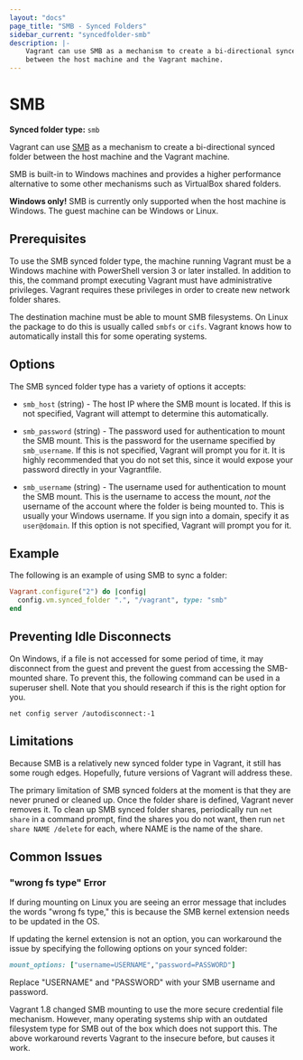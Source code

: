 ```yaml
---
layout: "docs"
page_title: "SMB - Synced Folders"
sidebar_current: "syncedfolder-smb"
description: |-
	Vagrant can use SMB as a mechanism to create a bi-directional synced folder
	between the host machine and the Vagrant machine.
---
```


# SMB

**Synced folder type:** `smb`

Vagrant can use [SMB](https://en.wikipedia.org/wiki/Server_Message_Block)
as a mechanism to create a bi-directional synced folder between the host
machine and the Vagrant machine.

SMB is built-in to Windows machines and provides a higher performance
alternative to some other mechanisms such as VirtualBox shared folders.

<div class="alert alert-info">
	<strong>Windows only!</strong> SMB is currently only supported
	when the host machine is Windows. The guest machine can be Windows
	or Linux.
</div>

## Prerequisites

To use the SMB synced folder type, the machine running Vagrant must be
a Windows machine with PowerShell version 3 or later installed. In addition to this, the command prompt executing Vagrant
must have administrative privileges. Vagrant requires these privileges in
order to create new network folder shares.

The destination machine must be able to mount SMB filesystems. On Linux
the package to do this is usually called `smbfs` or `cifs`. Vagrant knows
how to automatically install this for some operating systems.

## Options

The SMB synced folder type has a variety of options it accepts:

* `smb_host` (string) - The host IP where the SMB mount is located. If this
  is not specified, Vagrant will attempt to determine this automatically.

* `smb_password` (string) - The password used for authentication to mount
  the SMB mount. This is the password for the username specified by
  `smb_username`. If this is not specified, Vagrant will prompt you for it.
  It is highly recommended that you do not set this, since it would expose
  your password directly in your Vagrantfile.

* `smb_username` (string) - The username used for authentication to mount
  the SMB mount. This is the username to access the mount, _not_ the username
  of the account where the folder is being mounted to. This is usually your
  Windows username. If you sign into a domain, specify it as `user@domain`.
  If this option is not specified, Vagrant will prompt you for it.

## Example

The following is an example of using SMB to sync a folder:

```ruby
Vagrant.configure("2") do |config|
  config.vm.synced_folder ".", "/vagrant", type: "smb"
end
```

## Preventing Idle Disconnects

On Windows, if a file is not accessed for some period of time, it may
disconnect from the guest and prevent the guest from accessing the SMB-mounted
share. To prevent this, the following command can be used in a superuser
shell. Note that you should research if this is the right option for you.

```
net config server /autodisconnect:-1
```

## Limitations

Because SMB is a relatively new synced folder type in Vagrant, it still
has some rough edges. Hopefully, future versions of Vagrant will address
these.

The primary limitation of SMB synced folders at the moment is that they are
never pruned or cleaned up. Once the folder share is defined, Vagrant never
removes it. To clean up SMB synced folder shares, periodically run
`net share` in a command prompt, find the shares you do not want, then
run `net share NAME /delete` for each, where NAME is the name of the share.

## Common Issues

### "wrong fs type" Error

If during mounting on Linux you are seeing an error message that includes
the words "wrong fs type," this is because the SMB kernel extension needs to
be updated in the OS.

If updating the kernel extension is not an option, you can workaround the
issue by specifying the following options on your synced folder:

```ruby
mount_options: ["username=USERNAME","password=PASSWORD"]
```

Replace "USERNAME" and "PASSWORD" with your SMB username and password.

Vagrant 1.8 changed SMB mounting to use the more secure credential file
mechanism. However, many operating systems ship with an outdated filesystem
type for SMB out of the box which does not support this. The above workaround
reverts Vagrant to the insecure before, but causes it work.
